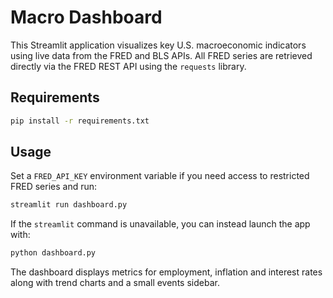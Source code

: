 # Macro Dashboard

This Streamlit application visualizes key U.S. macroeconomic indicators using live data from the FRED and BLS APIs.
All FRED series are retrieved directly via the FRED REST API using the ``requests`` library.

## Requirements

```bash
pip install -r requirements.txt
```

## Usage

Set a `FRED_API_KEY` environment variable if you need access to restricted FRED
series and run:

```bash
streamlit run dashboard.py
```

If the `streamlit` command is unavailable, you can instead launch the app with:

```bash
python dashboard.py
```

The dashboard displays metrics for employment, inflation and interest rates along with trend charts and a small events sidebar.

